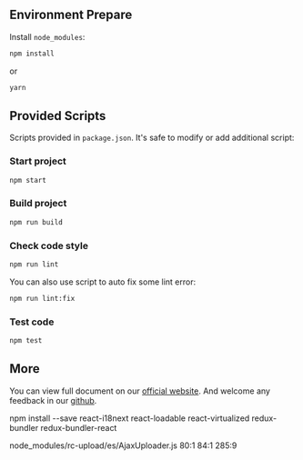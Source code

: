 
## Environment Prepare

Install `node_modules`:

```bash
npm install
```

or

```bash
yarn
```

## Provided Scripts


Scripts provided in `package.json`. It's safe to modify or add additional script:

### Start project

```bash
npm start
```

### Build project

```bash
npm run build
```

### Check code style

```bash
npm run lint
```

You can also use script to auto fix some lint error:

```bash
npm run lint:fix
```

### Test code

```bash
npm test
```

## More

You can view full document on our [official website](https://pro.ant.design). And welcome any feedback in our [github](https://github.com/ant-design/ant-design-pro).

npm install --save react-i18next react-loadable react-virtualized redux-bundler redux-bundler-react

node_modules/rc-upload/es/AjaxUploader.js 80:1 84:1 285:9

